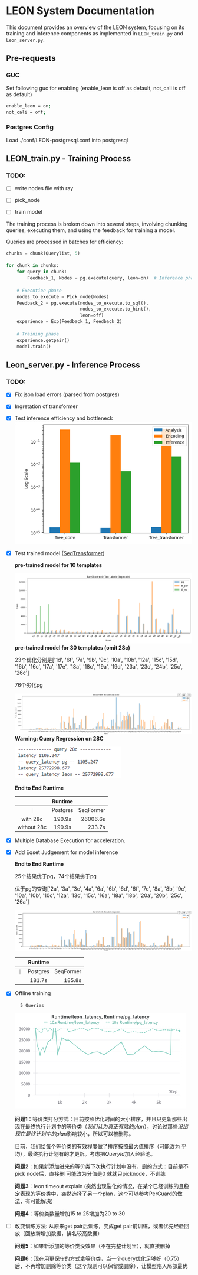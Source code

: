 # LEON System Documentation

This document provides an overview of the LEON system, focusing on its training and inference components as implemented in `LEON_train.py` and `Leon_server.py`.

## Pre-requests
### GUC
Set following guc for enabling (enable_leon is off as default, not_cali is off as default)
```bash
enable_leon = on;
not_cali = off;
```
### Postgres Config
Load ./conf/LEON-postgresql.conf into postgresql

## LEON_train.py - Training Process
### TODO:
- [ ] write nodes file with ray
- [ ] pick_node
- [ ] train model


The training process is broken down into several steps, involving chunking queries, executing them, and using the feedback for training a model.


Queries are processed in batches for efficiency:

```python
chunks = chunk(Querylist, 5)

for chunk in chunks:
    for query in chunk:
        Feedback_1, Nodes = pg.execute(query, leon=on)  # Inference phase

    # Execution phase
    nodes_to_execute = Pick_node(Nodes)
    Feedback_2 = pg.execute(nodes_to_execute.to_sql(),
                            nodes_to_execute.to_hint(), 
                            leon=off) 
    experience = Exp(Feedback_1, Feedback_2)

    # Training phase
    experience.getpair()
    model.train()
```

## Leon_server.py - Inference Process
### TODO:
- [x] Fix json load errors (parsed from postgres)
- [x] Ingretation of transformer
- [x] Test inference efficiency and bottleneck
![Effciency](./Figs/efficiency.jpg)
- [x] Test trained model ([SeqTransformer](https://github.com/liang-zibo/DACE))

    **pre-trained model for 10 templates**

    ![seqformer](./Figs/pre_train_model.jpg)
    **pre-trained model for 30 templates (omit 28c)**

    23个优化分别是['1d', '6f', '7a', '9b', '9c', '10a', '10b', '12a', '15c', '15d', '16b', '16c', '17a', '17e', '18a', '18c', '19a', '19d', '23a', '23c', '24b', '25c', '26c'] 
    
    76个劣化pg

    ![seqformer](./Figs/pre_train_model_all.jpg)
    **Warning: Query Regression on 28C**

    ![seqformer](./Figs/28c.jpg)

    **End to End Runtime**

    |        | Runtime       |          |
    | :------: | :------: | ------: |
    ｜          | Postgres | SeqFormer |
    | with 28c      | 190.9s   | 26006.6s  |
    | without 28c   | 190.9s   | 233.7s    |

- [x] Multiple Database Execution for acceleration.
- [x] Add Eqset Judgement for model inference

    **End to End Runtime**

    25个结果优于pg，74个结果劣于pg

    优于pg的查询['2a', '3a', '3c', '4a', '6a', '6b', '6d', '6f', '7c', '8a', '8b', '9c', '10a', '10b', '10c', '12a', '13c', '15c', '16a', '18a', '18b', '20a', '20b', '25c', '26a']


   ![seqformer](./Figs/eqset_pre_train_model_all.jpg)

    |        | Runtime       |        |
    | :------: | :------: | ------: |
    ｜          | Postgres | SeqFormer |
    |       | 181.7s   | 185.8s  |


- [x] Offline training 

        5 Queries

    ![offline training](Figs/image.png)

    **问题1**：等价类打分方式：目前按照优化时间的大小排序，并且只更新那些出现在最终执行计划中的等价类（*我们认为真正有效的plan*），讨论过那些*没出现在最终计划中的plan*影响较小，所以可以被删除。
    
    目前，我们给每个等价类的有效程度做了排序按照最大值排序（可能改为 平均），最终执行计划有的才更新。考虑把*QueryId*加入经验池。
    
    **问题2**：如果新添加进来的等价类下次执行计划中没有，删的方式：目前是不pick node后，直接删
    可能改为分值是0 就就只picknode，不训练

    **问题3**：leon timeout explain (突然出现裂化的情况，在某个已经训练的且稳定表现的等价类中，突然选择了另一个plan，这个可以参考PerGuard的做法，有可能解决)
    
    **问题4**：等价类数量增加15 to 25增加为20 to 30

- [ ] 改变训练方法: 从原来get pair后训练，变成get pair前训练，或者优先经验回放（回放新增加数据，排名较高数据）

    **问题5**：如果新添加的等价类没效果（不在完整计划里），就直接删掉

    **问题6**：现在用更保守的方式拿等价类，当一个query优化足够好（0.75）后，不再增加删除等价类（这个规则可以保留或删除），让模型陷入局部最优


    
